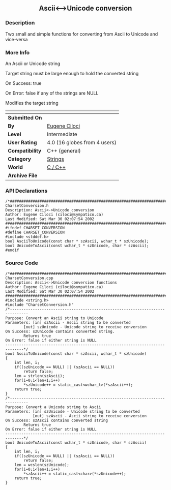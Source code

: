 ﻿<div align="center">

## Ascii\<\-\-\>Unicode conversion


</div>

### Description

Two small and simple functions for converting from Ascii to Unicode and vice-versa
 
### More Info
 
An Ascii or Unicode string

Target string must be large enough to hold the converted string

On Success: true

On Error: false if any of the strings are NULL

Modifies the target string


<span>             |<span>
---                |---
**Submitted On**   |
**By**             |[Eugene Ciloci](https://github.com/Planet-Source-Code/PSCIndex/blob/master/ByAuthor/eugene-ciloci.md)
**Level**          |Intermediate
**User Rating**    |4.0 (16 globes from 4 users)
**Compatibility**  |C\+\+ \(general\)
**Category**       |[Strings](https://github.com/Planet-Source-Code/PSCIndex/blob/master/ByCategory/strings__3-26.md)
**World**          |[C / C\+\+](https://github.com/Planet-Source-Code/PSCIndex/blob/master/ByWorld/c-c.md)
**Archive File**   |[](https://github.com/Planet-Source-Code/eugene-ciloci-ascii-unicode-conversion__3-3437/archive/master.zip)

### API Declarations

```
/*##############################################################################
CharsetConversion.h
Description: Ascii<->Unicode conversion
Author: Eugene Ciloci (ciloci@sympatico.ca)
Last Modified: Sat Mar 30 02:07:54 2002
##############################################################################*/
#ifndef CHARSET_CONVERSION
#define CHARSET_CONVERSION
#include <stddef.h>
bool AsciiToUnicode(const char * szAscii, wchar_t * szUnicode);
bool UnicodeToAscii(const wchar_t * szUnicode, char * szAscii);
#endif
```


### Source Code

```
/*##############################################################################
CharsetConversion.cpp
Description: Ascii<->Unicode conversion functions
Author: Eugene Ciloci (ciloci@sympatico.ca)
Last Modified: Sat Mar 30 02:07:54 2002
##############################################################################*/
#include <string.h>
#include "CharsetConversion.h"
/*------------------------------------------------------------------------------
Purpose: Convert an Ascii string to Unicode
Parameters: [in] szAscii - Ascii string to be converted
		[out] szUnicode - Unicode string to receive conversion
On Success: szUnicode contains converted string.
		Returns true
On Error: false if either string is NULL
------------------------------------------------------------------------------*/
bool AsciiToUnicode(const char * szAscii, wchar_t * szUnicode)
{
	int len, i;
	if((szUnicode == NULL) || (szAscii == NULL))
		return false;
	len = strlen(szAscii);
	for(i=0;i<len+1;i++)
		*szUnicode++ = static_cast<wchar_t>(*szAscii++);
	return true;
}
/*------------------------------------------------------------------------------
Purpose: Convert a Unicode string to Ascii
Parameters: [in] szUnicode - Unicode string to be converted
			[out] szAscii - Ascii string to receive conversion
On Success: szAscii contains converted string
		Returns true
On Error: false if either string is NULL
------------------------------------------------------------------------------*/
bool UnicodeToAscii(const wchar_t * szUnicode, char * szAscii)
{
	int len, i;
	if((szUnicode == NULL) || (szAscii == NULL))
		return false;
	len = wcslen(szUnicode);
	for(i=0;i<len+1;i++)
		*szAscii++ = static_cast<char>(*szUnicode++);
	return true;
}
```

